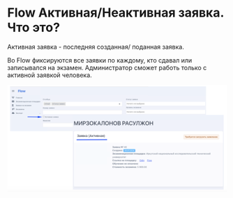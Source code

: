 # Flow Активная/Неактивная заявка. Что это?

Активная заявка - последняя созданная/ поданная заявка.

Во Flow фиксируются все заявки по каждому, кто сдавал или записывался на экзамен. Администратор сможет работь только с активной заявкой человека.

&#x20;

![](<../.gitbook/assets/image (132).png>)
